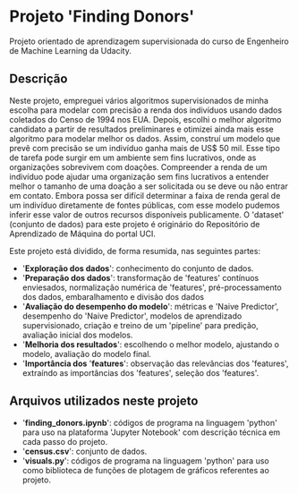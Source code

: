# Projeto 'Finding Donors'
Projeto orientado de aprendizagem supervisionada do curso de Engenheiro de Machine Learning da Udacity.

## Descrição
Neste projeto, empreguei vários algoritmos supervisionados de minha escolha para modelar com precisão a renda dos indivíduos usando dados coletados do Censo de 1994 nos EUA. Depois, escolhi o melhor algoritmo candidato a partir de resultados preliminares e otimizei ainda mais esse algoritmo para modelar melhor os dados. Assim, construí um modelo que prevê com precisão se um indivíduo ganha mais de US$ 50 mil. Esse tipo de tarefa pode surgir em um ambiente sem fins lucrativos, onde as organizações sobrevivem com doações. Compreender a renda de um indivíduo pode ajudar uma organização sem fins lucrativos a entender melhor o tamanho de uma doação a ser solicitada ou se deve ou não entrar em contato. Embora possa ser difícil determinar a faixa de renda geral de um indivíduo diretamente de fontes públicas, com esse modelo pudemos inferir esse valor de outros recursos disponíveis publicamente. O 'dataset' (conjunto de dados) para este projeto é originário do Repositório de Aprendizado de Máquina do portal UCI.

Este projeto está dividido, de forma resumida, nas seguintes partes:
- '**Exploração dos dados**': conhecimento do conjunto de dados.
- '**Preparação dos dados**': transformação de 'features' contínuos enviesados, normalização numérica de 'features', pré-processamento dos dados, embaralhamento e divisão dos dados
- '**Avaliação do desempenho do modelo**': métricas e 'Naive Predictor', desempenho do 'Naive Predictor', modelos de aprendizado supervisionado, criação e treino de um 'pipeline' para predição, avaliação inicial dos modelos.
- '**Melhoria dos resultados**': escolhendo o melhor modelo, ajustando o modelo, avaliação do modelo final.
- '**Importância dos** '**features**': observação das relevâncias dos 'features', extraíndo as importâncias dos 'features', seleção dos 'features'.

## Arquivos utilizados neste projeto
- '**finding_donors.ipynb**': códigos de programa na linguagem 'python' para uso na plataforma 'Jupyter Notebook' com descrição técnica em cada passo do projeto.
- '**census.csv**': conjunto de dados.
- '**visuals.py**': códigos de programa na linguagem 'python' para uso como biblioteca de funções de plotagem de gráficos referentes ao projeto.
